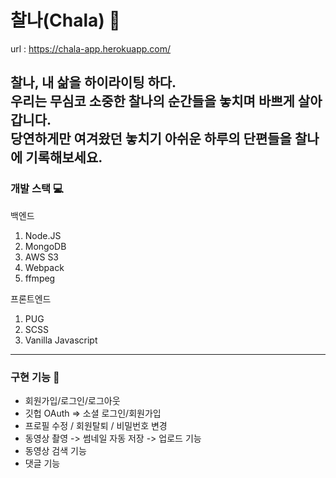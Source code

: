 # 찰나(Chala) 🍁
url : https://chala-app.herokuapp.com/  
  
찰나, 내 삶을 하이라이팅 하다.  
우리는 무심코 소중한 찰나의 순간들을 놓치며 바쁘게 살아갑니다.  
당연하게만 여겨왔던 놓치기 아쉬운 하루의 단편들을 찰나에 기록해보세요.
---
### 개발 스택 💻
백엔드
  1. Node.JS
  2. MongoDB
  3. AWS S3
  4. Webpack
  5. ffmpeg

프론트엔드
  1. PUG
  2. SCSS
  3. Vanilla Javascript
---
### 구현 기능 🥑
- 회원가입/로그인/로그아웃
- 깃헙 OAuth => 소셜 로그인/회원가입
- 프로필 수정 / 회원탈퇴 / 비밀번호 변경
- 동영상 촬영 -> 썸네일 자동 저장 -> 업로드 기능
- 동영상 검색 기능
- 댓글 기능
